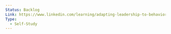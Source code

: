 ```yaml
---
Status: Backlog
Link: https://www.linkedin.com/learning/adapting-leadership-to-behavioral-styles/adaptation-is-a-management-tool?u=2113185
Type:
  - Self-Study
---
```

